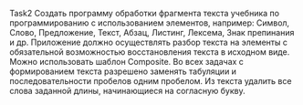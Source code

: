 Task2
Создать программу обработки фрагмента текста учебника по программированию с использованием элементов, например: Символ, Слово, Предложение, Текст, Абзац, Листинг, Лексема, Знак препинания и др.
Приложение должно осуществлять разбор текста на элементы с обязательной возможностью восстановления текста в исходном виде.
Можно использовать шаблон Composite.
Во всех задачах с формированием текста разрешено заменять табуляции и последовательности пробелов одним пробелом.
Из текста удалить все слова заданной длины, начинающиеся на согласную букву.
